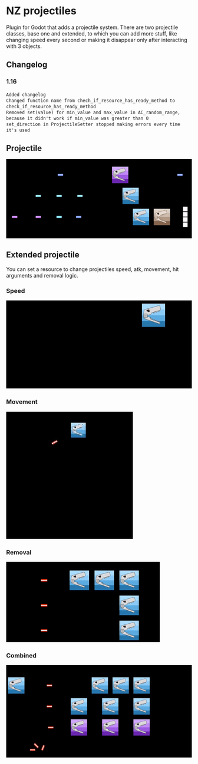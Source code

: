 # NZ projectiles
Plugin for Godot that adds a projectile system. There are two projectile classes, base one and extended, to which you can add more stuff, like changing speed every second or making it disappear only after interacting with 3 objects.

## Changelog
### 1.16
	Added changelog
	Changed function name from chech_if_resource_has_ready_method to check_if_resource_has_ready_method
	Removed set(value) for min_value and max_value in AC_random_range, because it didn't work if min_value was greater than 0
	set_direction in ProjectileSetter stopped making errors every time it's used

## Projectile
![Gif_1](/NZ_projectiles/gifs/gif_1.gif)

## Extended projectile
You can set a resource to change projectiles speed, atk, movement, hit arguments and removal logic.

### Speed
![Gif_2](/NZ_projectiles/gifs/gif_2.gif)

### Movement
![Gif_3](/NZ_projectiles/gifs/gif_3.gif)

### Removal
![Gif_4](/NZ_projectiles/gifs/gif_4.gif)

### Combined
![Gif_5](/NZ_projectiles/gifs/gif_5.gif)
